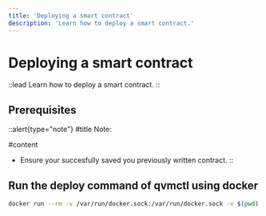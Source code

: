 ```yaml
---
title: 'Deploying a smart contract'
description: 'Learn how to deploy a smart contract.'
---
```


# Deploying a smart contract

::lead
Learn how to deploy a smart contract.
::

## Prerequisites

::alert{type="note"}
#title
Note:

#content
- Ensure your succesfully saved you previously written contract. 
::

## Run the deploy command of qvmctl using docker

```sh
docker run --rm -v /var/run/docker.sock:/var/run/docker.sock -v $(pwd):/ws qanplatform/qvmctl deploy -language golang -privkey /ws/privkey -rpc <testnet_endpoint> </path/to/sourcecode>
```